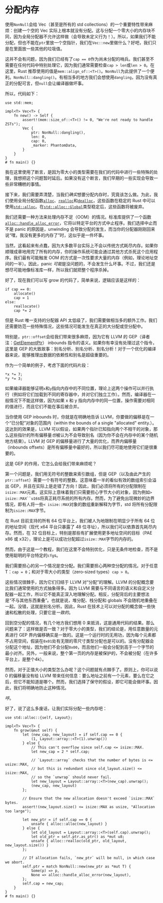 # 分配内存

使用`NonNull`会给 Vec（甚至是所有的 std collections）的一个重要特性带来麻烦：创建一个空的 Vec 实际上根本就没有分配。这与分配一个零大小的内存块不同，因为全局分配器不允许这样做（会导致未定义行为！）。所以，如果我们不能分配，但也不能在`ptr`里放一个空指针，我们在`Vec::new`里做什么？好吧，我们只是在里面放一些其他的垃圾值。

这并不会有问题，因为我们已经有了`cap == 0`作为尚未分配的哨兵。我们甚至不需要在任何代码中特别处理它，因为我们通常需要检查`cap > len`或`len > 0`。在这里，Rust 推荐使用的值是`mem::align_of::<T>()`。`NonNull`为此提供了一个便利。`NonNull::dangling()`。有相当多的地方我们会想使用`dangling`，因为没有真正的分配可言，但`null`会让编译器做坏事。

所以，代码如下：

<!-- ignore: explanation code -->
```rust,ignore
use std::mem;

impl<T> Vec<T> {
    fn new() -> Self {
        assert!(mem::size_of::<T>() != 0, "We're not ready to handle ZSTs");
        Vec {
            ptr: NonNull::dangling(),
            len: 0,
            cap: 0,
            _marker: PhantomData,
        }
    }
}
# fn main() {}
```

我在这里使用了断言，是因为零大小的类型需要在我们的代码中进行一些特殊的处理，我想把这个问题暂时延后。如果没有这个断言，我们早期的一些实现会导致一些非常糟糕的事情。

接下来，我们需要弄清楚，当我们*确实*想要分配内存时，究竟该怎么做。为此，我们使用全局分配函数[`alloc`][alloc]、[`realloc`][realloc]和[`dealloc`][dealloc]，这些函数在稳定的 Rust 中可以使用[`std::alloc`][std_alloc]。在[`std::alloc::Global`][Global]类型稳定后，这些函数将被废弃。

我们还需要一种方法来处理内存不足（OOM）的情况。标准库提供了一个函数[`alloc::handle_alloc_error`][handle_alloc_error]，它将以特定平台的方式中止程序。我们选择中止而不是 panic 的原因是，unwinding 会导致分配的发生，而当你的分配器刚刚回来说“嘿，我没有更多的内存了”时，这似乎是一件坏事。

当然，这看起来有点蠢，因为大多数平台实际上不会以传统方式耗尽内存。如果你顺理成章地用完了所有的内存，你的操作系统可能会通过其他方式杀死这个应用程序。我们最有可能触发 OOM 的方式是一次性要求大量的内存（例如，理论地址空间的一半）。因此，panic *可能*是没问题的，不会发生什么坏事。不过，我们还是想尽可能地像标准库一样，所以我们就把整个程序杀掉。

好了，现在我们可以写 grow 的代码了，简单来说，逻辑应该是这样的：

```text
if cap == 0:
    allocate()
    cap = 1
else:
    reallocate()
    cap *= 2
```

但是 Rust 唯一支持的分配器 API 太低级了，我们需要做相当多的额外工作。我们还需要防范一些特殊情况，这些情况可能发生在真正的大分配或空分配中。

特别是，`ptr::offset`会给我们带来很多麻烦，因为它有 LLVM 的 GEP（译者注：[GetElementPtr](https://llvm.org/docs/LangRef.html#getelementptr-instruction)） inbounds 指令的语义。如果你有幸没有处理过这个指令，这里是 GEP 的大致故事：别名分析、别名分析、别名分析！对于一个优化的编译器来说，能够推理出数据的依赖性和别名是超级重要的。

作为一个简单的例子，考虑下面的代码片段：

<!-- ignore: simplified code -->
```rust,ignore
*x *= 7;
*y *= 3;
```

如果编译器能够证明`x`和`y`指向内存中的不同位置，理论上这两个操作可以并行执行（例如将它们加载到不同的寄存器中，并对它们独立工作）。然而，编译器在一般情况下不能这样做，因为如果 x 和 y 指向内存中的同一位置，操作需要对相同的值进行，而且它们不能在事后被合并。

当你使用 GEP inbounds 时，你就是在明确地告诉 LLVM，你要做的偏移是在一个“已分配”对象的范围内（within the bounds of a single "allocated" entity.）。这达到的效果是，LLVM 可以假设，如果两个指针已知指向两个不相干的对象，那么这些指针的所有偏移量*也*被认为不会导致别名（因为你不会在内存中的某个随机地方结束）。LLVM 对 GEP 的偏移量进行了大量的优化，而界内偏移量（inbounds offsets）是所有偏移量中最好的，所以我们尽可能地使用它们是很重要的。

这是 GEP 的作用，它怎么会给我们带来麻烦呢？

第一个问题是，我们用无符号的整数来索引数组，但是 GEP（以及由此产生的`ptr::offset`）需要一个有符号的整数。这意味着一半的看似有效的数组索引会溢出 GEP，并且在实际上是走错了方向！因此，我们必须将所有的分配限制在`isize::MAX`元素。这实际上意味着我们只需要担心字节大小的对象，因为例如`> isize::MAX``u16`s将真正耗尽系统的所有内存。然而，为了避免出现微妙的边界情况，即有人将一些`< isize::MAX`对象的数组重新解释为字节，std 将所有分配限制为`isize::MAX`字节。

在 Rust 目前支持的所有 64 位平台上，我们被人为地限制在明显少于所有 64 位的地址空间（现代 x64 平台只暴露了 48 位寻址），所以我们可以依靠首先耗尽内存。然而，在 32 位目标上，特别是那些有扩展使用更多地址空间的目标（PAE x86 或 x32），理论上是可以成功分配超过`isize::MAX`字节的内存的。

然而，由于这是一个教程，我们在这里不会特别优化，只是无条件地检查，而不是使用聪明的平台特定的`cfg`s。

我们需要担心的另一个情况是空分配。我们需要担心两种空分配的情况。对于任意 T：`cap = 0`；和对于零大小的类型（zero-sized types）`cap > 0`。

这些情况很棘手，因为它们归结于 LLVM 对“分配”的理解。LLVM 的分配概念要比我们通常使用的方式抽象得多。因为 LLVM 需要与不同语言的语义和自定义分配器一起工作，所以它不能真正深入地理解分配。相反，分配背后的主要想法是“不与其他东西重叠”。也就是说，堆分配、栈分配和 globals 不会随机地重叠在一起。没错，这就是别名分析。因此，Rust 在技术上可以对分配的概念做一些快速和松散的处理，只要它是*一致的*。

回到空分配的情况，有几个地方我们想用 0 来抵消，这是通用代码的结果。那么问题来了：这样做是否一致？对于零大小的类型，我们的结论是，用任意数量的元素进行 GEP 界内偏移确实是一致的。这是一个运行时的无用功，因为每个元素都不占用空间，假装在`0x01`处有无限的零尺寸类型分配也是可以的。没有分配器会分配这个地址，因为他们不会分配`0x00`，而且他们一般会分配到高于一个字节的最小对齐。另外，一般来说，整个第一页的内存是被保护的，不会被分配（在许多平台上，是整个4k）。

然而，对于正值大小的类型怎么办呢？这个问题就有点棘手了。原则上，你可以说 0 的偏移量没有给 LLVM 带来任何信息：要么地址之前有一个元素，要么在它之后，但它不能知道是哪个。然而，我们选择了保守的假设，即它可能会做坏事。因此，我们将明确地防止这种情况。

*呼*。

好了，说了这么多废话，让我们实际分配一些内存吧：

<!-- ignore: simplified code -->
```rust,ignore
use std::alloc::{self, Layout};

impl<T> Vec<T> {
    fn grow(&mut self) {
        let (new_cap, new_layout) = if self.cap == 0 {
            (1, Layout::array::<T>(1).unwrap())
        } else {
            // This can't overflow since self.cap <= isize::MAX.
            let new_cap = 2 * self.cap;

            // `Layout::array` checks that the number of bytes is <= usize::MAX,
            // but this is redundant since old_layout.size() <= isize::MAX,
            // so the `unwrap` should never fail.
            let new_layout = Layout::array::<T>(new_cap).unwrap();
            (new_cap, new_layout)
        };

        // Ensure that the new allocation doesn't exceed `isize::MAX` bytes.
        assert!(new_layout.size() <= isize::MAX as usize, "Allocation too large");

        let new_ptr = if self.cap == 0 {
            unsafe { alloc::alloc(new_layout) }
        } else {
            let old_layout = Layout::array::<T>(self.cap).unwrap();
            let old_ptr = self.ptr.as_ptr() as *mut u8;
            unsafe { alloc::realloc(old_ptr, old_layout, new_layout.size()) }
        };

        // If allocation fails, `new_ptr` will be null, in which case we abort.
        self.ptr = match NonNull::new(new_ptr as *mut T) {
            Some(p) => p,
            None => alloc::handle_alloc_error(new_layout),
        };
        self.cap = new_cap;
    }
}
# fn main() {}
```

[Global]: https://doc.rust-lang.org/std/alloc/struct.Global.html
[handle_alloc_error]: https://doc.rust-lang.org/alloc/alloc/fn.handle_alloc_error.html
[alloc]: https://doc.rust-lang.org/alloc/alloc/fn.alloc.html
[realloc]: https://doc.rust-lang.org/alloc/alloc/fn.realloc.html
[dealloc]: https://doc.rust-lang.org/alloc/alloc/fn.dealloc.html
[std_alloc]: https://doc.rust-lang.org/alloc/alloc/index.html
